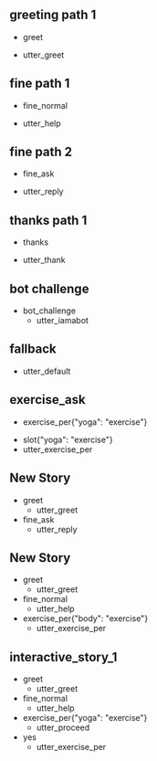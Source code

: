 ## greeting path 1
* greet
- utter_greet

## fine path 1
* fine_normal
- utter_help

## fine path 2
* fine_ask
- utter_reply

## thanks path 1
* thanks
- utter_thank

## bot challenge
* bot_challenge
  - utter_iamabot

## fallback
- utter_default


## exercise_ask
* exercise_per{"yoga": "exercise"}
- slot{"yoga": "exercise"}
- utter_exercise_per

## New Story

* greet
    - utter_greet
* fine_ask
    - utter_reply

## New Story

* greet
    - utter_greet
* fine_normal
    - utter_help
* exercise_per{"body": "exercise"}
    - utter_exercise_per


## interactive_story_1
* greet
    - utter_greet
* fine_normal
    - utter_help
* exercise_per{"yoga": "exercise"}
    - utter_proceed
* yes
    - utter_exercise_per